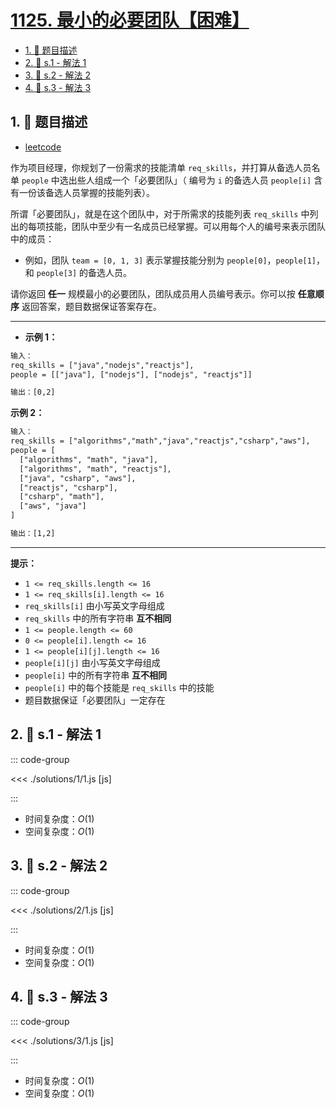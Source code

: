 # [1125. 最小的必要团队【困难】](https://github.com/tnotesjs/TNotes.leetcode/tree/main/notes/1125.%20%E6%9C%80%E5%B0%8F%E7%9A%84%E5%BF%85%E8%A6%81%E5%9B%A2%E9%98%9F%E3%80%90%E5%9B%B0%E9%9A%BE%E3%80%91)

<!-- region:toc -->

- [1. 📝 题目描述](#1--题目描述)
- [2. 🎯 s.1 - 解法 1](#2--s1---解法-1)
- [3. 🎯 s.2 - 解法 2](#3--s2---解法-2)
- [4. 🎯 s.3 - 解法 3](#4--s3---解法-3)

<!-- endregion:toc -->

## 1. 📝 题目描述

- [leetcode](https://leetcode.cn/problems/smallest-sufficient-team/)

作为项目经理，你规划了一份需求的技能清单 `req_skills`，并打算从备选人员名单 `people` 中选出些人组成一个「必要团队」（ 编号为 `i` 的备选人员 `people[i]` 含有一份该备选人员掌握的技能列表）。

所谓「必要团队」，就是在这个团队中，对于所需求的技能列表 `req_skills` 中列出的每项技能，团队中至少有一名成员已经掌握。可以用每个人的编号来表示团队中的成员：

- 例如，团队 `team = [0, 1, 3]` 表示掌握技能分别为 `people[0]`，`people[1]`，和 `people[3]` 的备选人员。

请你返回 **任一** 规模最小的必要团队，团队成员用人员编号表示。你可以按 **任意顺序** 返回答案，题目数据保证答案存在。

---

- **示例 1：**

```txt
输入：
req_skills = ["java","nodejs","reactjs"],
people = [["java"], ["nodejs"], ["nodejs", "reactjs"]]

输出：[0,2]
```

**示例 2：**

```txt
输入：
req_skills = ["algorithms","math","java","reactjs","csharp","aws"],
people = [
  ["algorithms", "math", "java"],
  ["algorithms", "math", "reactjs"],
  ["java", "csharp", "aws"],
  ["reactjs", "csharp"],
  ["csharp", "math"],
  ["aws", "java"]
]

输出：[1,2]
```

---

**提示：**

- `1 <= req_skills.length <= 16`
- `1 <= req_skills[i].length <= 16`
- `req_skills[i]` 由小写英文字母组成
- `req_skills` 中的所有字符串 **互不相同**
- `1 <= people.length <= 60`
- `0 <= people[i].length <= 16`
- `1 <= people[i][j].length <= 16`
- `people[i][j]` 由小写英文字母组成
- `people[i]` 中的所有字符串 **互不相同**
- `people[i]` 中的每个技能是 `req_skills` 中的技能
- 题目数据保证「必要团队」一定存在

## 2. 🎯 s.1 - 解法 1

::: code-group

<<< ./solutions/1/1.js [js]

:::

- 时间复杂度：$O(1)$
- 空间复杂度：$O(1)$

## 3. 🎯 s.2 - 解法 2

::: code-group

<<< ./solutions/2/1.js [js]

:::

- 时间复杂度：$O(1)$
- 空间复杂度：$O(1)$

## 4. 🎯 s.3 - 解法 3

::: code-group

<<< ./solutions/3/1.js [js]

:::

- 时间复杂度：$O(1)$
- 空间复杂度：$O(1)$
